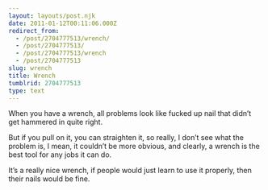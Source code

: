 ```yaml
---
layout: layouts/post.njk
date: 2011-01-12T00:11:06.000Z
redirect_from:
  - /post/2704777513/wrench/
  - /post/2704777513/
  - /post/2704777513/wrench
  - /post/2704777513
slug: wrench
title: Wrench
tumblrid: 2704777513
type: text
---
```

<p>When you have a wrench, all problems look like fucked up nail that didn&rsquo;t get hammered in quite right.</p>

<p>But if you pull on it, you can straighten it, so really, I don&rsquo;t see what the problem is, I mean, it couldn&rsquo;t be more obvious, and clearly, a wrench is the best tool for any jobs it can do.</p>

<p>It&rsquo;s a really nice wrench, if people would just learn to use it properly, then their nails would be fine.</p>
